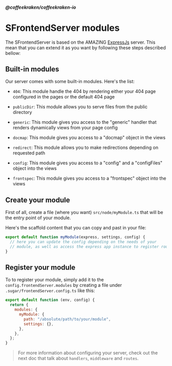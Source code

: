 <!--
/**
 * @name            Modules
 * @namespace       doc.servers
 * @type            Markdown
 * @platform        md
 * @status          stable
 * @menu            Documentation / Servers           /doc/servers/modules
 *
 * @since           2.0.0
 * @author    Olivier Bossel <olivier.bossel@gmail.com> (https://coffeekraken.io)
 */
-->

<!-- image -->

<!-- header -->
##### @coffeekraken/coffeekraken-io



# SFrontendServer modules

The SFrontendServer is based on the AMAZING [ExpressJs](https://expressjs.com/) server. This mean that you can extend it as you want by following these steps described bellow:

## Built-in modules

Our server comes with some built-in modules. Here's the list:


- `404`: This module handle the 404 by rendering either your 404 page configured in the pages or the default 404 page

- `publicDir`: This module allows you to serve files from the public directory

- `generic`: This module gives you access to the &quot;generic&quot; handler that renders dynamically views from your page config

- `docmap`: This module gives you access to a &quot;docmap&quot; object in the views

- `redirect`: This module allows you to make redirections depending on requested path

- `config`: This module gives you access to a &quot;config&quot; and a &quot;configFiles&quot; object into the views

- `frontspec`: This module gives you access to a &quot;frontspec&quot; object into the views

## Create your module

First of all, create a file (where you want) `src/node/myModule.ts` that will be the entry point of your module.

Here's the scaffold content that you can copy and past in your file:

```js
export default function myModule(express, settings, config) {
  // here you can update the config depending on the needs of your
  // module, as well as access the express app instance to register routes, etc...
}

```


## Register your module

To to register your module, simply add it to the `config.frontendServer.modules` by creating a file under `.sugar/frontendServer.config.ts` like this:

```js
export default function (env, config) {
  return {
    modules: {
      myModule: {
        path: "/absolute/path/to/your/module",
        settings: {},
      },
    },
  };
}

```


> For more information about configuring your server, check out the next doc that talk about `handlers`, `middleware` and `routes`.

